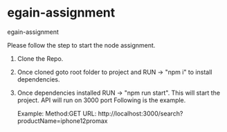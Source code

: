 # egain-assignment
egain-assignment

Please follow the step to start the node assignment.

1) Clone the Repo.
2) Once cloned goto root folder to project and RUN -> "npm i" to install dependencies.
3) Once dependencies installed RUN -> "npm run start". This will start the project. API will run on 3000 port Following is the example.

	Example:
		Method:GET
		URL: http://localhost:3000/search?productName=iphone12promax
